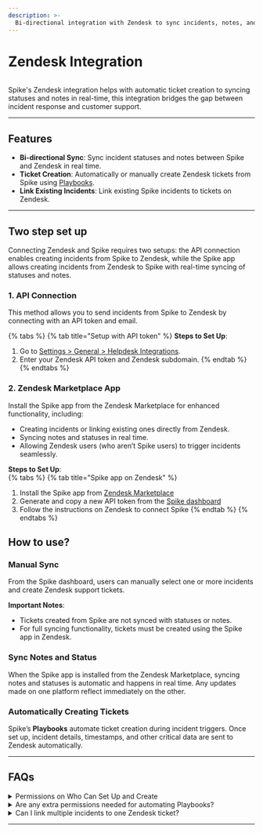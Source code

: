 ```yaml
---
description: >-
  Bi-directional integration with Zendesk to sync incidents, notes, and statuses while creating or linking tickets effortlessly.
---
```


# Zendesk Integration

<figure><img src="../.gitbook/assets/helpdesk-integrations/zendesk cover.png" alt=""><figcaption></figcaption></figure>

Spike's Zendesk integration helps with automatic ticket creation to syncing statuses and notes in real-time, this integration bridges the gap between incident response and customer support.

---

## Features

- **Bi-directional Sync**: Sync incident statuses and notes between Spike and Zendesk in real time.
- **Ticket Creation**: Automatically or manually create Zendesk tickets from Spike using [Playbooks](../../playbooks/introduction-to-playbooks.md).
- **Link Existing Incidents**: Link existing Spike incidents to tickets on Zendesk.

---

## Two step set up
Connecting Zendesk and Spike requires two setups: the API connection enables creating incidents from Spike to Zendesk, while the Spike app allows creating incidents from Zendesk to Spike with real-time syncing of statuses and notes.

### 1. API Connection  
This method allows you to send incidents from Spike to Zendesk by connecting with an API token and email.  

{% tabs %}
{% tab title="Setup with API token" %}
**Steps to Set Up**:  
1. Go to [Settings > General > Helpdesk Integrations](https://app.spike.sh/settings/general/organisation#org--helpdesk-ticket-management).  
2. Enter your Zendesk API token and Zendesk subdomain.
{% endtab %}
{% endtabs %}

### 2. Zendesk Marketplace App  
Install the Spike app from the Zendesk Marketplace for enhanced functionality, including:  
- Creating incidents or linking existing ones directly from Zendesk.  
- Syncing notes and statuses in real time.  
- Allowing Zendesk users (who aren’t Spike users) to trigger incidents seamlessly.

**Steps to Set Up**:  
{% tabs %}
{% tab title="Spike app on Zendesk" %}
1. Install the Spike app from [Zendesk Marketplace](https://www.zendesk.com/in/marketplace/apps/support/1084861/spike/?queryID=97f8205f39b71c03f3bb6c8512a8e67a)
2. Generate and copy a new API token from the [Spike dashboard](https://app.spike.sh/api)
3. Follow the instructions on Zendesk to connect Spike
{% endtab %}
{% endtabs %}

## How to use?

### Manual Sync

From the Spike dashboard, users can manually select one or more incidents and create Zendesk support tickets.  

**Important Notes**:  
- Tickets created from Spike are not synced with statuses or notes.  
- For full syncing functionality, tickets must be created using the Spike app in Zendesk.

### Sync Notes and Status  

When the Spike app is installed from the Zendesk Marketplace, syncing notes and statuses is automatic and happens in real time. Any updates made on one platform reflect immediately on the other.

### Automatically Creating Tickets  

Spike’s **Playbooks** automate ticket creation during incident triggers. Once set up, incident details, timestamps, and other critical data are sent to Zendesk automatically.  

---

## FAQs  
<details>
<summary> Permissions on Who Can Set Up and Create  </summary>
Anyone in your organization can set up the integration and create or sync tickets with incidents. No special permissions are required.
</details>
<details>
<summary> Are any extra permissions needed for automating Playbooks? </summary>
You will need the manual setup with Zendesk to automate at [Settings > General > Helpdesk Integrations](https://app.spike.sh/settings/general/organisation#org--helpdesk-ticket-management).  Once the integration is connected, no additional setup is needed for Playbooks. Users can define whether to create tickets with an "Open" or "New" status.
</details>
<details>
<summary> Can I link multiple incidents to one Zendesk ticket? </summary>
No, each incident is linked to a unique Zendesk ticket for better traceability.
</details>

---